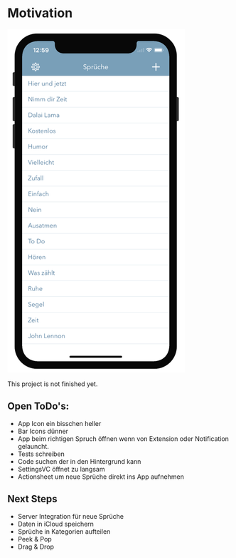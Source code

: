 # Motivation

![alt text](https://github.com/AlexWinter/Motivation/blob/master/Screenshot.png "Screenshot")

This project is not finished yet.

## Open ToDo's:
- App Icon ein bisschen heller
- Bar Icons dünner
- App beim richtigen Spruch öffnen wenn von Extension oder Notification gelauncht.
- Tests schreiben
- Code suchen der in den Hintergrund kann
- SettingsVC öffnet zu langsam
- Actionsheet um neue Sprüche direkt ins App aufnehmen


## Next Steps
- Server Integration für neue Sprüche
- Daten in iCloud speichern
- Sprüche in Kategorien aufteilen
- Peek & Pop
- Drag & Drop